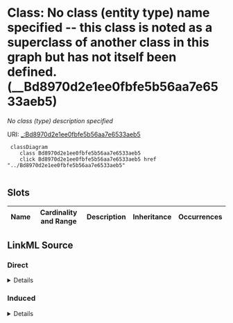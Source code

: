 

# Class: No class (entity type) name specified -- this class is noted as a superclass of another class in this graph but has not itself been defined. (__Bd8970d2e1ee0fbfe5b56aa7e6533aeb5)


_No class (type) description specified_







URI: [_:Bd8970d2e1ee0fbfe5b56aa7e6533aeb5](_:Bd8970d2e1ee0fbfe5b56aa7e6533aeb5)






```mermaid
 classDiagram
    class Bd8970d2e1ee0fbfe5b56aa7e6533aeb5
    click Bd8970d2e1ee0fbfe5b56aa7e6533aeb5 href "../Bd8970d2e1ee0fbfe5b56aa7e6533aeb5"
      
```




<!-- no inheritance hierarchy -->


## Slots

| Name | Cardinality and Range | Description | Inheritance | Occurrences |
| ---  | --- | --- | --- | --- |














## LinkML Source

<!-- TODO: investigate https://stackoverflow.com/questions/37606292/how-to-create-tabbed-code-blocks-in-mkdocs-or-sphinx -->

### Direct

<details>

```yaml
name: __Bd8970d2e1ee0fbfe5b56aa7e6533aeb5
conforms_to: No schema conformance document specified
description: No class (type) description specified
title: No class (entity type) name specified -- this class is noted as a superclass
  of another class in this graph but has not itself been defined.
from_schema: sawgraph-kg
rank: 1000
class_uri: _:Bd8970d2e1ee0fbfe5b56aa7e6533aeb5

```
</details>

### Induced

<details>

```yaml
name: __Bd8970d2e1ee0fbfe5b56aa7e6533aeb5
conforms_to: No schema conformance document specified
description: No class (type) description specified
title: No class (entity type) name specified -- this class is noted as a superclass
  of another class in this graph but has not itself been defined.
from_schema: sawgraph-kg
rank: 1000
class_uri: _:Bd8970d2e1ee0fbfe5b56aa7e6533aeb5

```
</details>